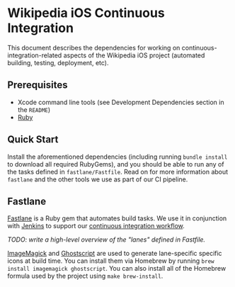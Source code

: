 # Wikipedia iOS Continuous Integration
This document describes the dependencies for working on continuous-integration-related aspects of the Wikipedia iOS project (automated building, testing, deployment, etc).

## Prerequisites
- Xcode command line tools (see Development Dependencies section in the `README`)
- [Ruby](docs/working-with-ruby.md)

## Quick Start
Install the aforementioned dependencies (including running `bundle install` to download all required RubyGems), and you should be able to run any of the tasks defined in `fastlane/Fastfile`. Read on for more information about `fastlane` and the other tools we use as part of our CI pipeline.

## Fastlane
[Fastlane](https://github.com/KrauseFx/fastlane) is a Ruby gem that automates build tasks. We use it in conjunction with [Jenkins](https://jenkins-ci.org) to support our [continuous integration workflow](https://www.mediawiki.org/wiki/Wikimedia_Apps/Team/iOS/CI).

_TODO: write a high-level overview of the "lanes" defined in Fastfile._

[ImageMagick](http://www.imagemagick.org) and [Ghostscript](http://www.ghostscript.com) are used to generate lane-specific specific icons at build time. You can install them via Homebrew by running `brew install imagemagick ghostscript`. You can also install all of the Homebrew formula used by the project using `make brew-install`.
